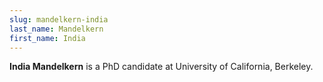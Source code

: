```yaml
---
slug: mandelkern-india
last_name: Mandelkern
first_name: India
---
```

**India Mandelkern** is a PhD candidate at University of California, Berkeley.